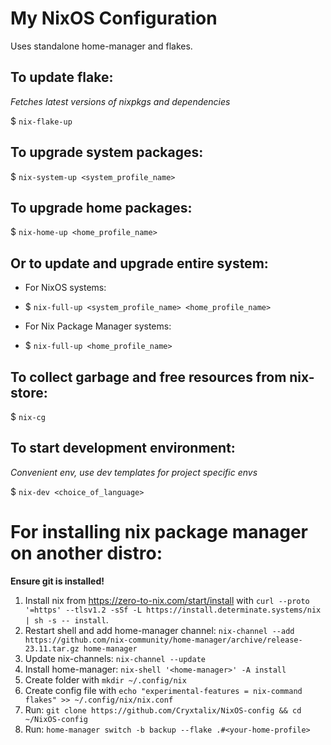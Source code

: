 # My NixOS Configuration
Uses standalone home-manager and flakes.

## To update flake:
*Fetches latest versions of nixpkgs and dependencies*

$ `nix-flake-up`

## To upgrade system packages:
$ `nix-system-up <system_profile_name>`

## To upgrade home packages:
$ `nix-home-up <home_profile_name>`

## Or to update and upgrade entire system:
* For NixOS systems:
 * $ `nix-full-up <system_profile_name> <home_profile_name>`

* For Nix Package Manager systems:
 * $ `nix-full-up <home_profile_name>`

## To collect garbage and free resources from nix-store:
$ `nix-cg`

## To start development environment:
*Convenient env, use dev templates for project specific envs*

$ `nix-dev <choice_of_language>`

# For installing nix package manager on another distro:
**Ensure git is installed!**
1. Install nix from https://zero-to-nix.com/start/install with `curl --proto '=https' --tlsv1.2 -sSf -L https://install.determinate.systems/nix | sh -s -- install`.
2. Restart shell and add home-manager channel: `nix-channel --add https://github.com/nix-community/home-manager/archive/release-23.11.tar.gz home-manager`
3. Update nix-channels: `nix-channel --update`
4. Install home-manager: `nix-shell '<home-manager>' -A install`
5. Create folder with `mkdir ~/.config/nix`
6. Create config file with `echo "experimental-features = nix-command flakes" >> ~/.config/nix/nix.conf`
7. Run: `git clone https://github.com/Cryxtalix/NixOS-config && cd ~/NixOS-config`
8. Run: `home-manager switch -b backup --flake .#<your-home-profile>`